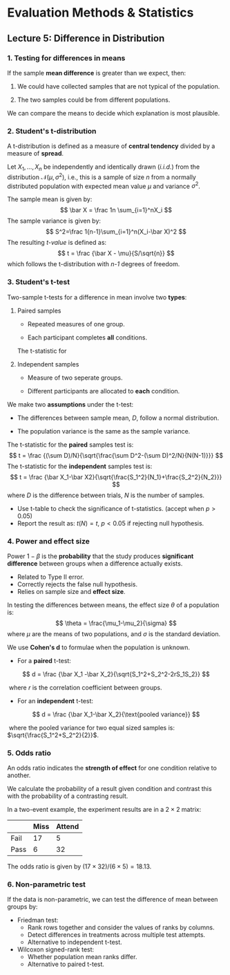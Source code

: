 # Evaluation Methods & Statistics



## Lecture 5: Difference in Distribution



### 1. Testing for differences in means

If the sample **mean difference** is greater than we expect, then:

1. We could have collected samples that are not typical of the population.

2. The two samples could be from different populations.

We can compare the means to decide which explanation is most plausible.



### 2. Student's t-distribution

A t-distribution is defined as a measure of **central tendency** divided by a measure of **spread**.

Let $X_1,...,X_n$ be independently and identically drawn (*i.i.d.*) from the distribution $\mathcal N(\mu, \sigma^2)$, i.e., this is a sample of size *n* from a normally distributed population with expected mean value $\mu$ and variance $\sigma^2$.

The sample mean is given by:
$$
\bar X = \frac 1n \sum_{i=1}^nX_i
$$
The sample variance is given by:
$$
S^2=\frac 1{n-1}\sum_{i=1}^n(X_i-\bar X)^2
$$
The resulting *t-value* is defined as:
$$
t = \frac {\bar X - \mu}{S/\sqrt{n}}
$$
which follows the t-distribution with *n-1* degrees of freedom.



### 3. Student's t-test

Two-sample t-tests for a difference in mean involve two **types**:

1. Paired samples

   - Repeated measures of one group.

   - Each participant completes **all** conditions.

   The t-statistic for 

2. Independent samples

   - Measure of two seperate groups.

   - Different participants are allocated to **each** condition.

We make two **assumptions** under the t-test:

- The differences between sample mean, $D$, follow a normal distribution.

- The population variance is the same as the sample variance.

The t-statistic for the **paired** samples test is:
$$
t = \frac {(\sum D)/N}{\sqrt{\frac{\sum D^2-(\sum D)^2/N}{N(N-1)}}}
$$
The t-statistic for the **independent** samples test is:
$$
t = \frac {\bar X_1-\bar X2}{\sqrt{\frac{S_1^2}{N_1}+\frac{S_2^2}{N_2}}}
$$
where $D$ is the difference between trials, $N$ is the number of samples.

- Use t-table to check the significance of t-statistics. (accept when $p>0.05$)
- Report the result as: $t(N) = t, \ p<0.05$ if rejecting null hypothesis.



### 4. Power and effect size

Power $1-\beta$ is the **probability** that the study produces **significant** **difference** between groups when a difference actually exists. 

- Related to Type II error.
- Correctly rejects the false null hypothesis.
- Relies on sample size and **effect size**.

In testing the differences between means, the effect size $\theta$ of a population is:
$$
\theta = \frac{\mu_1-\mu_2}{\sigma}
$$
where $\mu$ are the means of two populations, and $\sigma$ is the standard deviation.

We use **Cohen's d** to formulae when the population is unknown.

- For a **paired** t-test:

$$
d = \frac {\bar X_1 -\bar X_2}{\sqrt{S_1^2+S_2^2-2rS_1S_2}}
$$

​		where $r$ is the correlation coefficient between groups.

- For an **independent** t-test:

$$
d = \frac {\bar X_1-\bar X_2}{\text{pooled variance}}
$$

​		where the pooled variance for two equal sized samples is: $\sqrt{\frac{S_1^2+S_2^2}{2}}$.



### 5. Odds ratio

An odds ratio indicates the **strength of effect** for one condition relative to another.

We calculate the probability of a result given condition and contrast this with the probability of a contrasting result.

In a two-event example, the experiment results are in a $2\times2$ matrix:

|      | Miss | Attend |
| ---- | ---- | ------ |
| Fail | 17   | 5      |
| Pass | 6    | 32     |

The odds ratio is given by $(17\times 32)/(6\times5)=18.13$.



### 6. Non-parametric test

If the data is non-parametric, we can test the difference of mean between groups by:

- Friedman test:
  - Rank rows together and consider the values of ranks by columns.
  - Detect differences in treatments across multiple test attempts.
  - Alternative to independent t-test.
- Wilcoxon signed-rank test:
  - Whether population mean ranks differ.
  - Alternative to paired t-test.